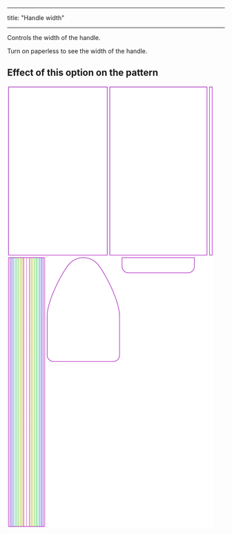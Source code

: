 - - -
title: "Handle width"
- - -

Controls the width of the handle.

<Tip>

Turn on paperless to see the width of the handle.

</Tip>

## Effect of this option on the pattern

![This image shows the effect of this option by superimposing several variants that have a different value for this option](hortensia_handlewidth_sample.svg "Effect of this option on the pattern")
